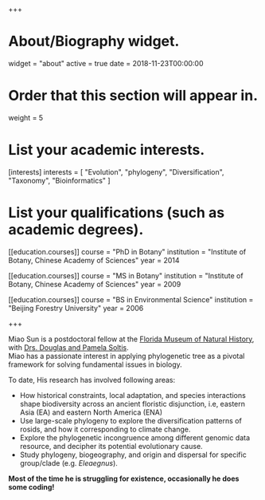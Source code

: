 +++
# About/Biography widget.
widget = "about"
active = true
date = 2018-11-23T00:00:00

# Order that this section will appear in.
weight = 5

# List your academic interests.
[interests]
  interests = [
    "Evolution",
    "phylogeny",
    "Diversification",
    "Taxonomy",
    "Bioinformatics"
  ]

# List your qualifications (such as academic degrees).
[[education.courses]]
  course = "PhD in Botany"
  institution = "Institute of Botany, Chinese Academy of Sciences"
  year = 2014

[[education.courses]]
  course = "MS in Botany"
  institution = "Institute of Botany, Chinese Academy of Sciences"
  year = 2009

[[education.courses]]
  course = "BS in Environmental Science"
  institution = "Beijing Forestry University"
  year = 2006
 
+++

Miao Sun is a postdoctoral fellow at the [Florida Museum of Natural History](https://www.floridamuseum.ufl.edu), with [Drs. Douglas and Pamela Soltis](https://www.floridamuseum.ufl.edu/museum-voices/soltis-lab).  
Miao has a passionate interest in applying phylogenetic tree as a pivotal framework for solving fundamental issues in biology.

To date, His research has involved following areas:

  * How historical constraints, local adaptation, and species interactions shape biodiversity across an ancient floristic disjunction, i.e, eastern
Asia (EA) and eastern North America (ENA)
  * Use large-scale phylogeny to explore the diversification patterns of rosids, and how it corresponding to climate change.
  * Explore the phylogenetic incongruence among different genomic data resource, and decipher its potential evolutionary cause.
  * Study phylogeny, biogeography, and origin and dispersal for specific group/clade (e.g. *Eleaegnus*).

__Most of the time he is struggling for existence, occasionally he does some coding!__ 
